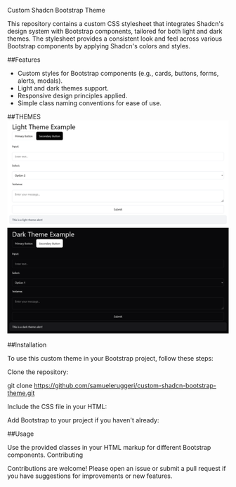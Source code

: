 Custom Shadcn Bootstrap Theme

This repository contains a custom CSS stylesheet that integrates Shadcn's design system with Bootstrap components, tailored for both light and dark themes. The stylesheet provides a consistent look and feel across various Bootstrap components by applying Shadcn's colors and styles.

##Features

- Custom styles for Bootstrap components (e.g., cards, buttons, forms, alerts, modals).
- Light and dark themes support.
- Responsive design principles applied.
- Simple class naming conventions for ease of use.

##THEMES
![Theme Light](https://github.com/samueleruggeri/Custom-shadcn-bootstrap/blob/main/Light%20Theme.png)
![Theme Dark](https://github.com/samueleruggeri/Custom-shadcn-bootstrap/blob/main/Dark%20Theme.png)

##Installation

To use this custom theme in your Bootstrap project, follow these steps:

Clone the repository:

git clone https://github.com/samueleruggeri/custom-shadcn-bootstrap-theme.git

Include the CSS file in your HTML:

<link rel="stylesheet" href="path/to/custom-shadcn-bootstrap.css">

Add Bootstrap to your project if you haven't already:

<link rel="stylesheet" href="https://stackpath.bootstrapcdn.com/bootstrap/5.1.0/css/bootstrap.min.css">

##Usage

Use the provided classes in your HTML markup for different Bootstrap components.
Contributing

Contributions are welcome! Please open an issue or submit a pull request if you have suggestions for improvements or new features.
